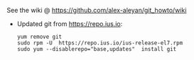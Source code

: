 See the wiki @ https://github.com/alex-aleyan/git_howto/wiki

- Updated git from https://repo.ius.io:
    ```
    yum remove git
    sudo rpm -U  https://repo.ius.io/ius-release-el7.rpm 
    sudo yum --disablerepo="base,updates"  install git
    ```

